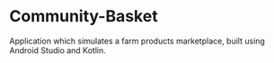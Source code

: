 # Community-Basket
Application which simulates a farm products marketplace, built using Android Studio and Kotlin.
